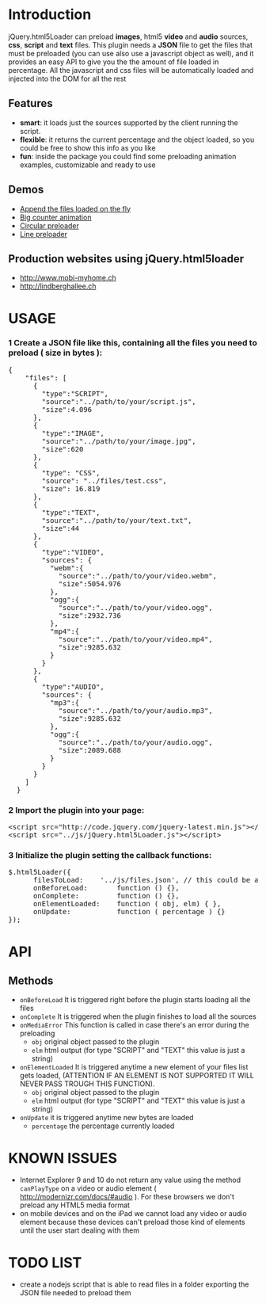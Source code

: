 # Introduction
jQuery.html5Loader can preload <b>images</b>, html5 <b>video</b> and <b>audio</b> sources, <b>css</b>, <b>script</b> and <b>text</b> files.
This plugin needs a <b>JSON</b> file to get the files that must be preloaded (you can use also use a javascript object as well), and it provides an easy API to give you the the amount of file loaded in percentage.
All the javascript and css files will be automatically loaded and injected into the DOM for all the rest


## Features
* <b>smart</b>: it loads just the sources supported by the client running the script.
* <b>flexible</b>: it returns the current percentage and the object loaded, so you could be free to show this info as you like
* <b>fun</b>: inside the package you could find some preloading animation examples, customizable and ready to use




## Demos
 - [Append the files loaded on the fly](https://gianlucaguarini.github.com/jquery.html5loader/examples/demo-append-sources.html)
 - [Big counter animation](https://gianlucaguarini.github.com/jquery.html5loader/examples/demo-big-counter.html)
 - [Circular preloader](https://gianlucaguarini.github.com/jquery.html5loader/examples/demo-circular.html)
 - [Line preloader](https://gianlucaguarini.github.com/jquery.html5loader/examples/demo-line.html)

## Production websites using jQuery.html5loader 
 - http://www.mobi-myhome.ch
 - http://lindberghallee.ch

# USAGE

### 1 Create a JSON file like this, containing all the files you need to preload ( size in bytes ):

<pre lang="json">
{
    "files": [
      {
        "type":"SCRIPT",
        "source":"../path/to/your/script.js",
        "size":4.096
      },
      {
        "type":"IMAGE",
        "source":"../path/to/your/image.jpg",
        "size":620
      },
      {
        "type": "CSS",
        "source": "../files/test.css",
        "size": 16.819
      },
      {
        "type":"TEXT",
        "source":"../path/to/your/text.txt",
        "size":44
      },
      {
        "type":"VIDEO",
        "sources": {
          "webm":{
            "source":"../path/to/your/video.webm",
            "size":5054.976
          },
          "ogg":{
            "source":"../path/to/your/video.ogg",
            "size":2932.736
          },
          "mp4":{
            "source":"../path/to/your/video.mp4",
            "size":9285.632
          }
        }
      },
      {
        "type":"AUDIO",
        "sources": {
          "mp3":{
            "source":"../path/to/your/audio.mp3",
            "size":9285.632
          },
          "ogg":{
            "source":"../path/to/your/audio.ogg",
            "size":2089.688
          }
        }
      }
    ]
  }
</pre>

### 2 Import the plugin into your page:

<pre lang="html">
&lt;script src=&quot;http://code.jquery.com/jquery-latest.min.js&quot;&gt;&lt;/script&gt;
&lt;script src=&quot;../js/jQuery.html5Loader.js&quot;&gt;&lt;/script&gt;
</pre>

### 3 Initialize the plugin setting the callback functions:

<pre lang="javascript">
$.html5Loader({
      filesToLoad:    '../js/files.json', // this could be a JSON or simply a javascript object
      onBeforeLoad:       function () {},
      onComplete:         function () {},
      onElementLoaded:    function ( obj, elm) { },
      onUpdate:           function ( percentage ) {}    
}); 
</pre>


# API 
## Methods
- <code>onBeforeLoad</code> It is triggered right before the plugin starts loading all the files
- <code>onComplete</code> It is triggered when the plugin finishes to load all the sources
- <code>onMediaError</code> This function is called in case there's an error during the preloading
  - <code>obj</code> original object passed to the plugin
  - <code>elm</code> html output (for type "SCRIPT" and "TEXT" this value is just a string)
- <code>onElementLoaded</code> It is triggered anytime a new element of your files list gets loaded, (ATTENTION IF AN ELEMENT IS NOT SUPPORTED IT WILL NEVER PASS TROUGH THIS FUNCTION). 
  - <code>obj</code> original object passed to the plugin
  - <code>elm</code> html output (for type "SCRIPT" and "TEXT" this value is just a string)
- <code>onUpdate</code> it is triggered anytime new bytes are loaded
  - <code>percentage</code> the percentage currently loaded
  
# KNOWN ISSUES
- Internet Explorer 9 and 10 do not return any value using the method <code>canPlayType</code> on a video or audio element ( http://modernizr.com/docs/#audio ). For these browsers we don't preload any HTML5 media format
- on mobile devices and on the iPad we cannot load any video or audio element because these devices can't preload those kind of elements until the user start dealing with them  

# TODO LIST
- create a nodejs script that is able to read files in a folder exporting the JSON file needed to preload them

